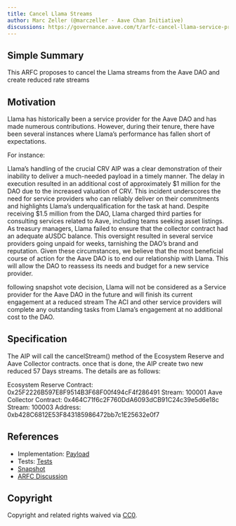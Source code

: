 ```yaml
---
title: Cancel Llama Streams
author: Marc Zeller (@marczeller - Aave Chan Initiative)
discussions: https://governance.aave.com/t/arfc-cancel-llama-service-provider-stream/14137
---
```


## Simple Summary

This ARFC proposes to cancel the Llama streams from the Aave DAO and create reduced rate streams

## Motivation

Llama has historically been a service provider for the Aave DAO and has made numerous contributions. However, during their tenure, there have been several instances where Llama’s performance has fallen short of expectations.

For instance:

Llama’s handling of the crucial CRV AIP was a clear demonstration of their inability to deliver a much-needed payload in a timely manner. The delay in execution resulted in an additional cost of approximately $1 million for the DAO due to the increased valuation of CRV. This incident underscores the need for service providers who can reliably deliver on their commitments and highlights Llama’s underqualification for the task at hand.
Despite receiving $1.5 million from the DAO, Llama charged third parties for consulting services related to Aave, including teams seeking asset listings.
As treasury managers, Llama failed to ensure that the collector contract had an adequate aUSDC balance. This oversight resulted in several service providers going unpaid for weeks, tarnishing the DAO’s brand and reputation.
Given these circumstances, we believe that the most beneficial course of action for the Aave DAO is to end our relationship with Llama. This will allow the DAO to reassess its needs and budget for a new service provider.

following snapshot vote decision, Llama will not be considered as a Service provider for the Aave DAO in the future and will finish its current engagement at a reduced stream 
The ACI and other service providers will complete any outstanding tasks from Llama’s engagement at no additional cost to the DAO.

## Specification

The AIP will call the cancelStream() method of the Ecosystem Reserve and Aave Collector contracts. once that is done, the AIP create two new reduced 57 Days streams. The details are as follows:

Ecosystem Reserve Contract: 0x25F2226B597E8F9514B3F68F00f494cF4f286491
Stream: 100001
Aave Collector Contract: 0x464C71f6c2F760DdA6093dCB91C24c39e5d6e18c
Stream: 100003
Address: 0xb428C6812E53F843185986472bb7c1E25632e0f7

## References

- Implementation: [Payload](https://github.com/bgd-labs/aave-proposals/blob/main/src/AaveV3LlamaProposal_20230803/AaveV3LlamaProposal_20230803.sol)
- Tests: [Tests](https://github.com/bgd-labs/aave-proposals/blob/main/src/AaveV3LlamaProposal_20230803/AaveV3LlamaProposal_20230803_Test.t.sol)
- [Snapshot](https://snapshot.org/#/aave.eth/proposal/0xceae27bbaf42658a1b46baec664c66c09f9cba4f9452ed2d2bed6f6ce5c66e35)
- [ARFC Discussion](https://governance.aave.com/t/arfc-cancel-llama-service-provider-stream/14137)

## Copyright

Copyright and related rights waived via [CC0](https://creativecommons.org/publicdomain/zero/1.0/).
